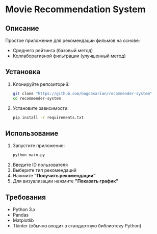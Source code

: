 # Movie Recommendation System  

## Описание  
Простое приложение для рекомендации фильмов на основе:  
- Среднего рейтинга (базовый метод)  
- Коллаборативной фильтрации (улучшенный метод)  

## Установка  
1. Клонируйте репозиторий:  
   ```bash  
   git clone "https://github.com/bagdasarian/recommender-system"
   cd recommender-system
   ```  
2. Установите зависимости:  
   ```bash  
   pip install -r requirements.txt  
   ```  

## Использование  
1. Запустите приложение:  
   ```bash  
   python main.py  
   ```  
2. Введите ID пользователя  
3. Выберите тип рекомендаций  
4. Нажмите **"Получить рекомендации"**  
5. Для визуализации нажмите **"Показать график"**  

## Требования  
- Python 3.x  
- Pandas  
- Matplotlib  
- Tkinter (обычно входит в стандартную библиотеку Python)  
